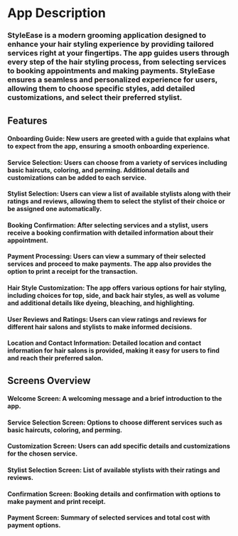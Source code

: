 # App Description
### StyleEase is a modern grooming application designed to enhance your hair styling experience by providing tailored services right at your fingertips. The app guides users through every step of the hair styling process, from selecting services to booking appointments and making payments. StyleEase ensures a seamless and personalized experience for users, allowing them to choose specific styles, add detailed customizations, and select their preferred stylist.


## Features
#### Onboarding Guide: New users are greeted with a guide that explains what to expect from the app, ensuring a smooth onboarding experience.
#### Service Selection: Users can choose from a variety of services including basic haircuts, coloring, and perming. Additional details and customizations can be added to each service.
#### Stylist Selection: Users can view a list of available stylists along with their ratings and reviews, allowing them to select the stylist of their choice or be assigned one automatically.
#### Booking Confirmation: After selecting services and a stylist, users receive a booking confirmation with detailed information about their appointment.
#### Payment Processing: Users can view a summary of their selected services and proceed to make payments. The app also provides the option to print a receipt for the transaction.
#### Hair Style Customization: The app offers various options for hair styling, including choices for top, side, and back hair styles, as well as volume and additional details like dyeing, bleaching, and highlighting.
#### User Reviews and Ratings: Users can view ratings and reviews for different hair salons and stylists to make informed decisions.
#### Location and Contact Information: Detailed location and contact information for hair salons is provided, making it easy for users to find and reach their preferred salon.


## Screens Overview
#### Welcome Screen: A welcoming message and a brief introduction to the app.
#### Service Selection Screen: Options to choose different services such as basic haircuts, coloring, and perming.
#### Customization Screen: Users can add specific details and customizations for the chosen service.
#### Stylist Selection Screen: List of available stylists with their ratings and reviews.
#### Confirmation Screen: Booking details and confirmation with options to make payment and print receipt.
#### Payment Screen: Summary of selected services and total cost with payment options.
